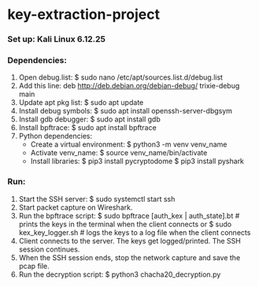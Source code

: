 # key-extraction-project
### Set up: Kali Linux 6.12.25

### Dependencies:
1. Open debug.list:
   $ sudo nano /etc/apt/sources.list.d/debug.list
2. Add this line:
   deb http://deb.debian.org/debian-debug/ trixie-debug main
3. Update apt pkg list:
   $ sudo apt update
4. Install debug symbols:
   $ sudo apt install openssh-server-dbgsym
5. Install gdb debugger:
   $ sudo apt install gdb
6. Install bpftrace:
   $ sudo apt install bpftrace
7. Python dependencies:
   - Create a virtual environment: $ python3 -m venv venv_name
   - Activate venv_name:           $ source venv_name/bin/activate
   - Install libraries:            $ pip3 install pycryptodome
                                   $ pip3 install pyshark

### Run:
1. Start the SSH server:
   $ sudo systemctl start ssh
2. Start packet capture on Wireshark.
3. Run the bpftrace script:
   $ sudo bpftrace [auth_kex | auth_state].bt # prints the keys in the terminal when the client connects
   or
   $ sudo kex_key_logger.sh # logs the keys to a log file when the client connects
4. Client connects to the server. The keys get logged/printed. The SSH session continues.
5. When the SSH session ends, stop the network capture and save the pcap file.
6. Run the decryption script:
   $ python3 chacha20_decryption.py
